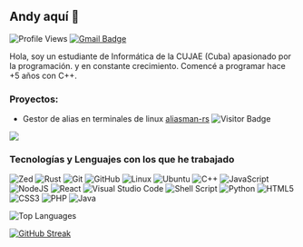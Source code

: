 ## Andy aquí 👋

![Profile Views](https://komarev.com/ghpvc/?username=Andy2403&color=blue)
[![Gmail Badge](https://img.shields.io/badge/-agf030124@gmail.com-c14438?style=flat-square&logo=Gmail&logoColor=white&link=mailto:agf030124@gmail.com)](mailto:agf030124@gmail.com)

Hola, soy un estudiante de Informática de la CUJAE (Cuba) apasionado por la programación. y en constante crecimiento.
Comencé a programar hace +5 años con C++.

### Proyectos:
- Gestor de alias en terminales de linux [aliasman-rs](https://github.com/Andy2403/aliasman-rs) ![Visitor Badge](https://visitor-badge.laobi.icu/badge?page_id=Andy2403.aliasman-rs)

<a href="https://github.com/Andy2403/aliasman-rs" target="_blank">
  <img align="center" src="https://github-readme-stats.vercel.app/api/pin/?username=Andy2403&repo=aliasman-rs&theme=dracula"">
</a>

### Tecnologías y Lenguajes con los que he trabajado
![Zed](https://img.shields.io/badge/Zed%20Lover-%20?style=for-the-badge&logo=zedindustries&logoColor=white&color=black)
![Rust](https://img.shields.io/badge/rust-%20?style=for-the-badge&logo=rust&logoColor=white&color=111)
![Git](https://img.shields.io/badge/Git-%20?style=for-the-badge&logo=git&logoColor=white)
![GitHub](https://img.shields.io/badge/-GitHub-181717?style=for-the-badge&logo=github&logoColor=white&color=333)
![Linux](https://img.shields.io/badge/Linux-FCC624?style=for-the-badge&logo=linux&logoColor=black)
![Ubuntu](https://img.shields.io/badge/Ubuntu-E95420?style=for-the-badge&logo=ubuntu&logoColor=white)
![C++](https://img.shields.io/badge/c++-%2300599C.svg?style=for-the-badge&logo=c%2B%2B)
![JavaScript](https://img.shields.io/badge/javascript-%23323330.svg?style=for-the-badge&logo=javascript&logoColor=%23F7DF1E)
![NodeJS](https://img.shields.io/badge/node.js-6DA55F?style=for-the-badge&logo=node.js&logoColor=white)
![React](https://img.shields.io/badge/react-%2320232a.svg?style=for-the-badge&logo=react&logoColor=%2361DAFB)
![Visual Studio Code](https://img.shields.io/badge/Visual%20Studio%20Code-%20?style=for-the-badge)
![Shell Script](https://img.shields.io/badge/shell_script-%23121011.svg?style=for-the-badge&logo=gnu-bash&logoColor=white&color=black)
![Python](https://img.shields.io/badge/python-3670A0?style=for-the-badge&logo=python&logoColor=ffdd54)
![HTML5](https://img.shields.io/badge/-HTML5-E34F26?style=for-the-badge&logo=html5&logoColor=white)
![CSS3](https://img.shields.io/badge/-CSS3-1572B6?style=for-the-badge&logo=css3)
![PHP](https://img.shields.io/badge/php-%23777BB4.svg?style=for-the-badge&logo=php&logoColor=white)
![Java](https://img.shields.io/badge/java-%23ED8B00.svg?style=for-the-badge&logo=openjdk&logoColor=white)


![Top Languages](https://github-readme-stats.vercel.app/api/top-langs/?username=Andy2403&hide=java&theme=dracula)

[![GitHub Streak](https://streak-stats.demolab.com/?user=Andy2403&theme=dracula)](https://git.io/streak-stats)


<!--START_SECTION:activity-->
